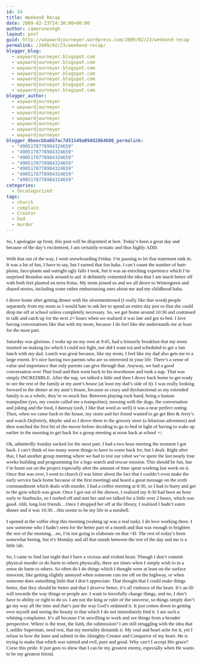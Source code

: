 ```yaml
---
id: 24
title: Weekend Recap
date: 2009-02-23T14:38:00+00:00
author: cameroneshgh
layout: post
guid: http://waywardjourneyer.wordpress.com/2009/02/23/weekend-recap
permalink: /2009/02/23/weekend-recap/
blogger_blog:
  - waywardjourneyer.blogspot.com
  - waywardjourneyer.blogspot.com
  - waywardjourneyer.blogspot.com
  - waywardjourneyer.blogspot.com
  - waywardjourneyer.blogspot.com
  - waywardjourneyer.blogspot.com
  - waywardjourneyer.blogspot.com
blogger_author:
  - waywardjourneyer
  - waywardjourneyer
  - waywardjourneyer
  - waywardjourneyer
  - waywardjourneyer
  - waywardjourneyer
  - waywardjourneyer
blogger_0beecbba667ac7d51549a09dd2864606_permalink:
  - "4905178778984324659"
  - "4905178778984324659"
  - "4905178778984324659"
  - "4905178778984324659"
  - "4905178778984324659"
  - "4905178778984324659"
  - "4905178778984324659"
categories:
  - Uncategorized
tags:
  - church
  - complain
  - Creator
  - Dad
  - murder
---
```

<span style="font-family:trebuchet ms;font-size:small;">So, I apologize up front, this post will be disjointed at best. Today&#8217;s been a great day and because of the day&#8217;s excitement, I am certainly ecstatic and thus highly ADD.</span>
  
<span style="font-family:trebuchet ms;font-size:small;">With that out of the way, I went snowboarding Friday. I&#8217;m pausing to let that statement sink in. It was a lot of fun, I have to say, but I earned that fun haha. I can&#8217;t count the number of butt-plants, face-plants and outright ugly falls I took, but it was an enriching experience which I&#8217;m surprised Brandon stuck around to aid. It definitely cemented the idea that I am much better off with both feet planted on terra firma. My mom joined us and we all drove to Wintergreen and shared stories, including some rather embarrassing ones about me and my childhood haha.</span>
  
<span style="font-family:trebuchet ms;font-size:small;">I drove home after getting dinner with the aforementioned (I really like that word) people separately from my mom as I would hate to ask her to spend an entire day just so that she could drop me off at school unless completely necessary. So, we got home around 10:30 and continued to talk and catch up for the next 2+ hours when we realized it was late and got to bed. I love having conversations like that with my mom, because I do feel like she understands me at least for the most part.</span>
  
<span style="font-family:trebuchet ms;font-size:small;">Saturday was glorious. I woke up on my own at 9:45, had a leisurely breakfast that my mom insisted on making (to which I could not fight, nor did I want to) and scheduled to get a late lunch with my dad. Lunch was great because, like my mom, I feel like my dad also gets me to a large extent. It&#8217;s nice having two parents who are so interested in your life. There&#8217;s a sense of value and importance that only parents can give through that. Anyway, we had a good conversation over Thai food and then went back to his townhouse and took a nap. That was simply INCREDIBLE. After the nap, we talked a little and then I drove back home to get ready to see the rest of the family at my aunt&#8217;s house (at least my dad&#8217;s side of it). I was really looking forward to the dinner at my aunt&#8217;s house, because as crazy and dysfunctional as my extended family is as a whole, they&#8217;re so much fun. Between playing rock band, being a human trampoline (yes, my cousin called me a trampoline), messing with the dogs, the conversation and joking and the food, I daresay (ooh, I like that word as well) it was a near perfect outing. Then, when we came back to the house, my sister and her friend wanted to go get Ben & Jerry&#8217;s and watch </span><span style="font-family:trebuchet ms;font-size:small;font-style:italic;">Definitely, Maybe</span> <span style="font-family:trebuchet ms;font-size:small;">and so I drove them to the grocery store (a hilarious adventure) and then watched the first bit of the movie before deciding to go to bed in light of having to wake up earlier in the morning to get back for a group meeting at noon back at school =/.</span>
  
<span style="font-family:trebuchet ms;font-size:small;">Ok, admittedly Sunday sucked for the most part. I had a two hour meeting the moment I got back. I can&#8217;t think of too many worse things to have to come back for, but I dealt. Right after that, I had another group meeting where we had to test our robot we&#8217;ve spent the last nearly four weeks building and programming for a lego search and rescue mission. This should be fun, but I&#8217;m burnt out on the project especially after the amount of time spent working last week on it. Once that was over, I went to church (I was bitter about the fact that I couldn&#8217;t even make the early service back home because of the first meeting) and heard a great message on the sixth commandment which deals with murder. I had a coffee meeting at 8:30, so I had to hurry and get to the gym which was great. Once I got out of the shower, I realized my 8:30 had been an hour early to Starbucks, so I rushed off and met her and we talked for a little over 2 hours, which was good. Ahh, long lost friends&#8230;Once I dropped her off at the library, I realized I hadn&#8217;t eaten dinner and it was 10:30&#8230;this seems to be my life in a nutshell.</span>
  
<span style="font-family:trebuchet ms;font-size:small;">I opened at the coffee shop this morning (waking up was a real task). I do love working there. I saw someone who I hadn&#8217;t seen for the better part of a month and that was enough to brighten the rest of the morning&#8230;no, I&#8217;m not going to elaborate on that =D. The rest of today&#8217;s been somewhat boring, but it&#8217;s Monday and all that stands between the rest of the day and me is a little lab.</span>
  
<span style="font-family:trebuchet ms;font-size:small;">So, I came to find last night that I have a vicious and violent heart. Though I don&#8217;t commit physical murder or do harm to others physically, there are times when I simply wish to in a sense do harm to others. So often do I do things which I thought were at least on the surface innocent, like getting slightly annoyed when someone cuts me off on the highway, or when someone does something little that I don&#8217;t appreciate. That thought that I could make things better, that they should be better and that I </span><span style="font-family:trebuchet ms;font-size:small;font-style:italic;">deserve</span> <span style="font-family:trebuchet ms;font-size:small;">better, it&#8217;s all violence of the heart. It&#8217;s an ill-will towards the way things or people are. I want to forcefully change things, and no, I don&#8217;t have to ability or right to do so. I am not the king or ruler of the universe, so things simply don&#8217;t go my way all the time and that&#8217;s just the way God&#8217;s ordained it. It just comes down to getting over myself and seeing the beauty in that which I do not immediately find it. I am such a whining complainer. It&#8217;s all because I&#8217;m unwilling to work and see things from a broader perspective. Where is the trust, the faith, the submission? I am still struggling with the idea that I, unlike Superman, need rest, that my mortality demands it. My soul and heart ache for it, yet I refuse to bow the knee and submit to the Almighty Creator and Conqueror of my heart. He is trying to make that which was tainted and evil, pure and good. Why can&#8217;t I accept His grace? Curse this pride. It just goes to show that I can be my greatest enemy, especially when He wants to be my greatest friend.</span>